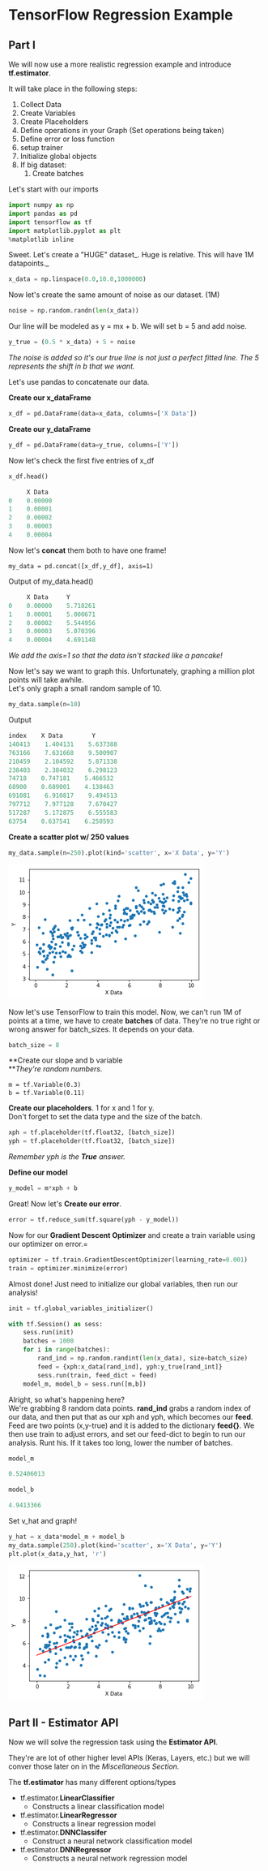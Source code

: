 # TensorFlow Regression Example

## Part I

We will now use a more realistic regression example and introduce **tf.estimator**.

It will take place in the following steps:

1. Collect Data
2. Create Variables
3. Create Placeholders
4. Define operations in your Graph \(Set operations being taken\)
5. Define error or loss function
6. setup trainer
7. Initialize global objects
8. If big dataset:
   1. Create batches

Let's start with our imports

```py
import numpy as np
import pandas as pd
import tensorflow as tf
import matplotlib.pyplot as plt
%matplotlib inline
```

Sweet. Let's create a "HUGE" dataset_. Huge is relative. This will have 1M datapoints._

```py
x_data = np.linspace(0.0,10.0,1000000)
```

Now let's create the same amount of noise as our dataset. \(1M\)

```py
noise = np.random.randn(len(x_data))
```

Our line will be modeled as y = mx + b. We will set b = 5 and add noise.

```py
y_true = (0.5 * x_data) + 5 + noise
```

_The noise is added so it's our true line is not just a perfect fitted line. The 5 represents the shift in b that we want._

Let's use pandas to concatenate our data.

**Create our x\_dataFrame**

```py
x_df = pd.DataFrame(data=x_data, columns=['X Data'])
```

**Create our y\_dataFrame**

```py
y_df = pd.DataFrame(data=y_true, columns=['Y'])
```

Now let's check the first five entries of x\_df

```py
x_df.head()
```

```py
     X Data
0    0.00000
1    0.00001
2    0.00002
3    0.00003
4    0.00004
```

Now let's **concat** them both to have one frame!

```
my_data = pd.concat([x_df,y_df], axis=1)
```

Output of my\_data.head\(\)

```py
     X Data     Y
0    0.00000    5.718261
1    0.00001    5.000671
2    0.00002    5.544956
3    0.00003    5.070396
4    0.00004    4.691148
```

_We add the axis=1 so that the data isn't stacked like a pancake!_

Now let's say we want to graph this. Unfortunately, graphing a million plot points will take awhile.  
Let's only graph a small random sample of 10.

```py
my_data.sample(n=10)
```

Output

```py
index    X Data        Y
140413    1.404131    5.637388
763166    7.631668    9.500907
210459    2.104592    5.871338
238403    2.384032    6.298123
74718    0.747181    5.466532
68900    0.689001    4.138463
691081    6.910817    9.494513
797712    7.977128    7.670427
517287    5.172875    6.555583
63754    0.637541    6.250593
```

**Create a scatter plot w/ 250 values**

```py
my_data.sample(n=250).plot(kind='scatter', x='X Data', y='Y')
```

![](/assets/cp1.png)

Now let's use TensorFlow to train this model. Now, we can't run 1M of points at a time, we have to create **batches** of data. They're no true right or wrong answer for batch\_sizes. It depends on your data.

```py
batch_size = 8
```

**Create our slope and b variable      
**_They're random numbers._

```
m = tf.Variable(0.3)
b = tf.Variable(0.11)
```

**Create our placeholders**. 1 for x and 1 for y.  
Don't forget to set the data type and the size of the batch.

```py
xph = tf.placeholder(tf.float32, [batch_size])
yph = tf.placeholder(tf.float32, [batch_size])
```

_Remember yph is the _**True**_ answer._

**Define our model**

```py
y_model = m*xph + b
```

Great! Now let's **Create our error**.

```py
error = tf.reduce_sum(tf.square(yph - y_model))
```

Now for our **Gradient Descent Optimizer** and create a train variable using our optimizer on error.=

```py
optimizer = tf.train.GradientDescentOptimizer(learning_rate=0.001)
train = optimizer.minimize(error)
```

Almost done! Just need to initialize our global variables, then run our analysis!

```py
init = tf.global_variables_initializer()
```

```py
with tf.Session() as sess:
    sess.run(init)
    batches = 1000
    for i in range(batches):
        rand_ind = np.random.randint(len(x_data), size=batch_size)
        feed = {xph:x_data[rand_ind], yph:y_true[rand_int]}
        sess.run(train, feed_dict = feed)
    model_m, model_b = sess.run([m,b])
```

Alright, so what's happening here?  
We're grabbing 8 random data points. **rand\_ind** grabs a random index of our data, and then put that as our xph and yph, which becomes our **feed**. Feed are two points \(x,y-true\) and it is added to the dictionary **feed{}**. We then use train to adjust errors, and set our feed-dict to begin to run our analysis. Runt his. If it takes too long, lower the number of batches.

```py
model_m
```

```py
0.52406013
```

```py
model_b
```

```py
4.9413366
```

Set v\_hat and graph!

```py
y_hat = x_data*model_m + model_b
my_data.sample(250).plot(kind='scatter', x='X Data', y='Y')
plt.plot(x_data,y_hat, 'r')
```

![](/assets/plot.png)

## Part II - **Estimator API**

Now we will solve the regression task using the **Estimator API**.

They're are lot of other higher level APIs \(Keras, Layers, etc.\) but we will conver those later on in the _Miscellaneous Section._

The **tf.estimator** has many different options/types

* tf.estimator.**LinearClassifier**
  * Constructs a linear classification model
* tf.estimator.**LinearRegressor**
  * Constructs a linear regression model
* tf.estimator.**DNNClassifer**
  * Construct a neural network classification model
* tf.estimator.**DNNRegressor**
  * Constructs a neural network regression model



